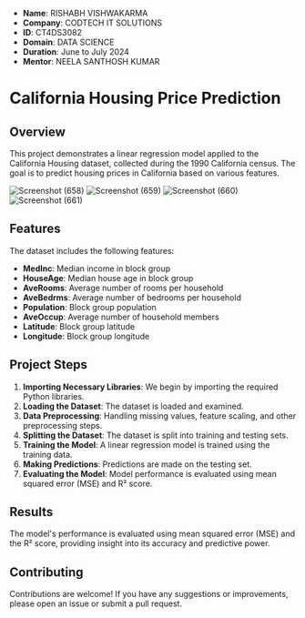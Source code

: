 - **Name**: RISHABH VISHWAKARMA
- **Company**: CODTECH IT SOLUTIONS
- **ID**: CT4DS3082
- **Domain**: DATA SCIENCE
- **Duration**: June to July 2024
- **Mentor**: NEELA SANTHOSH KUMAR


# California Housing Price Prediction

## Overview

This project demonstrates a linear regression model applied to the California Housing dataset, collected during the 1990 California census. The goal is to predict housing prices in California based on various features.

![Screenshot (658)](https://github.com/user-attachments/assets/d791db47-9ae4-4021-b33c-a2103e6829ca)
![Screenshot (659)](https://github.com/user-attachments/assets/92a36746-af59-436a-acbb-3da8f39bf82e)
![Screenshot (660)](https://github.com/user-attachments/assets/e422b920-e04a-45fb-91e7-f48d9b3d5c19)
![Screenshot (661)](https://github.com/user-attachments/assets/3dfab80a-e911-4f41-a9c2-ead2d47076bd)






## Features

The dataset includes the following features:
- **MedInc**: Median income in block group
- **HouseAge**: Median house age in block group
- **AveRooms**: Average number of rooms per household
- **AveBedrms**: Average number of bedrooms per household
- **Population**: Block group population
- **AveOccup**: Average number of household members
- **Latitude**: Block group latitude
- **Longitude**: Block group longitude

## Project Steps

1. **Importing Necessary Libraries**: We begin by importing the required Python libraries.
2. **Loading the Dataset**: The dataset is loaded and examined.
3. **Data Preprocessing**: Handling missing values, feature scaling, and other preprocessing steps.
4. **Splitting the Dataset**: The dataset is split into training and testing sets.
5. **Training the Model**: A linear regression model is trained using the training data.
6. **Making Predictions**: Predictions are made on the testing set.
7. **Evaluating the Model**: Model performance is evaluated using mean squared error (MSE) and R² score.


## Results

The model's performance is evaluated using mean squared error (MSE) and the R² score, providing insight into its accuracy and predictive power.

## Contributing

Contributions are welcome! If you have any suggestions or improvements, please open an issue or submit a pull request.



